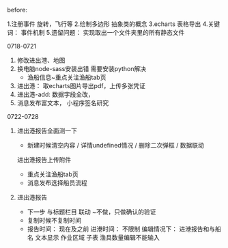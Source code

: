 before:

1.注册事件 旋转，飞行等
2.绘制多边形	抽象类的概念
3.echarts 表格导出
4.关键词： 事件机制
5.遗留问题： 实现取出一个文件夹里的所有静态文件


0718-0721
1. 修改进出港、地图
2. 换电脑node-sass安装出错  需要安装python解决
    - 渔船信息~重点关注渔船tab页
3. 进出港： 取echarts图片导出pdf，上传多张凭证
4. 进出港-add: 数据字段全改，
5. 消息发布富文本， 小程序签名研究

0722-0728
1.  进出港报告全面测一下
    -   新建时候清空内容 / 详情undefined情况 / 删除二次弹框 / 数据联动

    进出港报告上传附件
    - 重点关注渔船tab页
    - 消息发布选择船员流程
2.  进出港报告
    - 下一步 与标题栏目 联动 ~不做，只做确认的验证
	- 复制时候不复制时间
	- 报告时间： 现在及之前
		进港时间： 不限制
	编辑情况下： 进港报告和与船名  文本显示
	作业区域  子表
	渔具数量编辑不能输入
